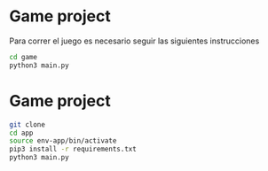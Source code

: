 # Game project

Para correr el juego es necesario seguir las siguientes instrucciones


```sh
cd game
python3 main.py
```


# Game project

```sh
git clone
cd app
source env-app/bin/activate
pip3 install -r requirements.txt
python3 main.py
```